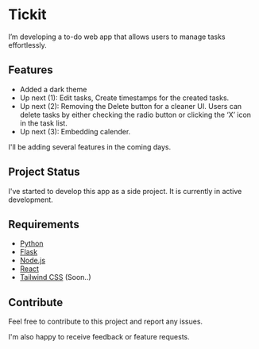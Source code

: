 # Tickit

I’m developing a to-do web app that allows users to manage tasks effortlessly. 

## Features

* Added a dark theme
* Up next (1): Edit tasks, Create timestamps for the created tasks.
* Up next (2): Removing the Delete button for a cleaner UI. Users can delete tasks by either checking the radio button or clicking the ‘X’ icon in the task list.
* Up next (3): Embedding calender.

I'll be adding several features in the coming days.

## Project Status

I've started to develop this app as a side project. It is currently in active development.  

## Requirements
- [Python](https://www.python.org/downloads/)
- [Flask](https://flask.palletsprojects.com/en/stable/installation/)
- [Node.js](https://nodejs.org/en/download)
- [React](https://react.dev/learn/installation)
- [Tailwind CSS](https://tailwindcss.com/docs/installation/using-vite) (Soon..)
  

## Contribute

Feel free to contribute to this project and report any issues.

I'm also happy to receive feedback or feature requests.
